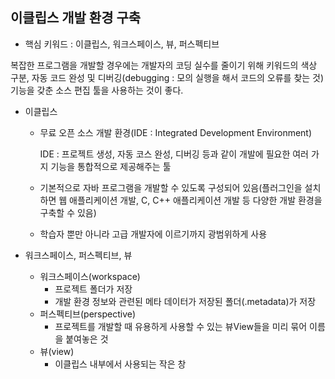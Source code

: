 ## 이클립스 개발 환경 구축

- 핵심 키워드 : 이클립스, 워크스페이스, 뷰, 퍼스펙티브

복잡한 프로그램을 개발할 경우에는 개발자의 코딩 실수를 줄이기 위해 키워드의 색상 구분, 자동 코드 완성 및 디버깅(debugging : 모의 실행을 해서 코드의 오류를 찾는 것) 기능을 갖춘 소스 편집 툴을 사용하는 것이 좋다.

- 이클립스
    - 무료 오픈 소스 개발 환경(IDE : Integrated Development Environment)
        
        IDE : 프로젝트 생성, 자동 코스 완성, 디버깅 등과 같이 개발에 필요한 여러 가지 기능을 통합적으로 제공해주는 툴
        
    - 기본적으로 자바 프로그램을 개발할 수 있도록 구성되어 있음(플러그인을 설치하면 웹 애플리케이션 개발, C, C++ 애플리케이션 개발 등 다양한 개발 환경을 구축할 수 있음)
    - 학습자 뿐만 아니라 고급 개발자에 이르기까지 광범위하게 사용

- 워크스페이스, 퍼스펙티브, 뷰
    - 워크스페이스(workspace)
        - 프로젝트 폴더가 저장
        - 개발 환경 정보와 관련된 메타 데이터가 저장된 폴더(.metadata)가 저장
    - 퍼스펙티브(perspective)
        - 프로젝트를 개발할 때 유용하게 사용할 수 있는 뷰View들을 미리 묶어 이름을 붙여놓은 것
    - 뷰(view)
        - 이클립스 내부에서 사용되는 작은 창